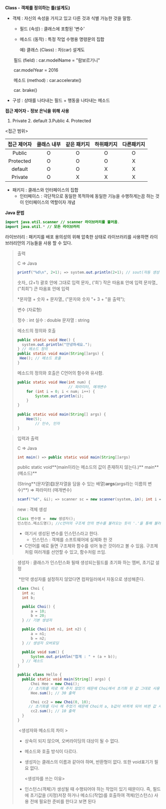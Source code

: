 **Class - 객체를 정의하는 틀(설계도)**

- 객체 : 자신의 속성을 가지고 있고 다른 것과 식별 가능한 것을 말함.

  - 필드 (속성) : 클래스에 포함된 '변수'

  - 메소드 (동작)  : 특정 작업 수행용 명령문의 집합

    예) 클래스 (Class) : 차(car) 설계도

  ​                 필드 (field) : car.modelName = "람보르기니"

  ​                                           car.modelYear = 2016

  ​                 메소드 (method) : car.accelerate()

  ​                                                      car. brake()

- 구성 :  상태를 나타내는 필드 + 행동을 나타내는 메소드



**접근 제어자 - 정보 은닉을 위해 사용**

1. Private                                         2. default                                       3.Public                                           4. Protected

<접근 범위>

| 접근 제어자 | 클래스 내부 | 같은 패키지 | 하위패키지 | 다른패키지 |
| :---------: | :---------: | :---------: | :--------: | :--------: |
|   Public    |      O      |      O      |     O      |     O      |
|  Protected  |      O      |      O      |     O      |     X      |
|   default   |      O      |      O      |     X      |     X      |
|   Private   |      O      |      X      |     X      |     X      |

- 패키지 : 클래스와 인터페이스의 집합
  - 인터페이스 : 극단적으로 동일한 목적하에 동일한 기능을 수행하게는끔 하는 것이 인터페이스의 역할이자 개념



**Java 문법**

```java
import java.util.scanner // scanner 라이브러리를 불러옴.
import java.util.* // 모든 라이브러리
```

라이브러리 : 패키지를 배포 용의성의 위해 압축한 상태로 라이브러리를 사용하면 라이브러리안의 기능들을 사용 할 수 있다.

> 출력
>
> C => Java
>
> ```java
> printf("%d\n", 2+1); => system.out.println(2+1); // sout(자동 생성 단축키), 엔터가 자동으로 출력됨
> ```
>
> 숫자_ (2+1) 괄호 안에 그대로 입력          문자_ ('희') 작은 따옴표 안에 입력          문자열_ ("최희") 큰 따옴표 안에 입력
>
> *문자열 + 숫자 + 문자열_ ("문자와 숫자 "+ 3 + "을 출력");

> 변수 (자료형)
>
> 정수  : int               실수 : double               문자열 : string 
>

> 메소드의 정의와 호출
>
> ```java
> public static void Hee() {
>   system.out.println("안녕하세요.");
> } // 메소드 정의
> public static void main(String[]args) {
>  Hee(); // 메소드 호출
> } 
> ```
>
> 메소드의 정의와  호출은 C언어의 함수와 유사함.
>
> ```java
> public static void Hee(int num) {
>                        // 파라미터, 매개변수
>     for (int i = 0; i < num; i++) {
>         System.out.println(i);
>     }
> }
>    
> public static void main(String[] args) {
>     Hee(5);
>         // 인수, 인자
> }
> ```

> 입력과 출력
>
> C => Java
>
> ``` java
> int main() => public static void main(String[]args)
> ```
>
> public static void**(main이라는 메소드의 값이 존재하지 않는다.)** main**(메소드)**
>
> (String**(문자열)**[]**(문자열을 담을 수 있는 배열)**args**(args라는 이름의 변수)**) => 파라미터 (매개변수)
>
> ``` java
> scanf("%d", &i); => scanner sc = new scanner(system,.in); int i = sc. nextint();
> ```

> new : 객체 생성 
>
> ``` java
> Class 변수명 =  new 생성자();
> 인스턴스.메소드명(); //c언어의 구조체 안의 변수를 불러오는 듯이 '.'을 통해 불러올 수 있음. 
> ```
>
> - 여기서 생성된 변수를 인스턴스라고 한다.
>   - 인스턴스 : 객체를 소프트웨어에 실체화 한 것 
> - C언어를 예로 들면 구조체와 함수를 섞어 놓은 것이라고 볼 수 있음. 구조체처럼 여러개를 선언할 수 있고, 함수처럼 쓰임.

> 생성자  : 클래스가 인스턴스화 될때 생성되는필드를 초기화 하는 멤버, 초기값 설정
>
> ​               *만약 생성자를 설정하지 않았다면 컴파일러에서 자동으로 생성해준다.
>
> ``` java
> class Choi {
> 	int a;
> 	int b;
> 
> 	public Choi() { 
> 		a = 10;
> 		b = 20;
> 	} // 기본 생성자
> 
> 	public Choi(int n1, int n2) { 
> 		a = n1;
> 		b = n2;
> 	} // 생성자 오버로딩
> 
> 	public void sum() { 
> 		System.out.println("합계 : " + (a + b));
> 	} // 메소드
> }
> 
> public class Hello {
> 	public static void main(String[] args) {
> 		Choi Hee = new Choi();
>      // 초기화를 따로 해 주지 않았기 때문에 Choi에서 초기화 된 값 그대로 사용
> 		Hee.sum(); // 30 출력
> 
> 		Choi cc2 = new Choi(0, 10);
>      // 초기화를 다시 해 주었기 때문에 Choi의 a, b값이 바뀌게 되어 바뀐 값 사용
> 		cc2.sum(); // 10 출력
> 	}
> }
> ```
>
> ​     <생성자와 메소드의 차이 >
>
> - 상속이 되지 않으며, 오버라이딩의 대상이 될 수 없다.
>
> - 메소드와 호출 방식이 다르다.
>
> - 생성자는 클래스의 이름과 같아야 하며, 반환형이 없다. 또한 void표기가 필요 없다.
>
>   <생성자를 쓰는 이유>
>
> - 인스턴스(객체)가 생성될 때 수행되어야 하는 작업이 있기 때문이다. 즉, 필드에 초기값을 (지정)저장 하거나 메소드(작업)를 호출하여 객체(인스턴스) 사용 전에 필요한 준비를 한다고 보면 된다
